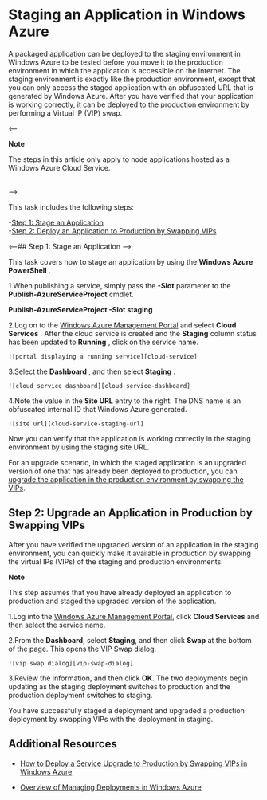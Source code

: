 # Staging an Application in Windows Azure

A packaged application can be deployed to the staging environment in
Windows Azure to be tested before you move it to the production
environment in which the application is accessible on the Internet. The
staging environment is exactly like the production environment, except
that you can only access the staged application with an obfuscated URL
that is generated by Windows Azure. After you have verified that your
application is working correctly, it can be deployed to the production
environment by performing a Virtual IP (VIP) swap.

<--<div class="dev-callout">
	<b>Note</b>  
	<p>The steps in this article only apply to node applications hosted as a Windows Azure Cloud Service.</p>  
	</div>-->

This task includes the following steps:  

-[Step 1: Stage an Application]    
-[Step 2: Deploy an Application to Production by Swapping VIPs]   

<--## <a id= "step1" ></a>Step 1: Stage an Application --> 

This task covers how to stage an application by using the **Windows Azure PowerShell** .

1.When publishing a service, simply pass the **-Slot** parameter to
  the **Publish-AzureServiceProject** cmdlet.

  **Publish-AzureServiceProject -Slot staging**

2.Log on to the [Windows Azure Management Portal] and select **Cloud Services** . After the cloud service is created and the **Staging** column status has been updated to **Running** , click on the service name.

	![portal displaying a running service][cloud-service]

3.Select the **Dashboard** , and then select **Staging** .

	![cloud service dashboard][cloud-service-dashboard]

4.Note the value in the **Site URL** entry to the right. The DNS name is an obfuscated internal ID that Windows Azure generated.

    ![site url][cloud-service-staging-url]

Now you can verify that the application is working correctly in the staging environment by using the staging site URL.

For an upgrade scenario, in which the staged application is an upgraded
version of one that has already been deployed to production, you can
[upgrade the application in the production environment by swapping the
VIPs][Step 2: Deploy an Application to Production by Swapping VIPs].

<h2><a id="step2"></a>Step 2: Upgrade an Application in Production by Swapping VIPs</h2>

After you have verified the upgraded version of an application in the
staging environment, you can quickly make it available in production by
swapping the virtual IPs (VIPs) of the staging and production
environments.

<div class="dev-callout">
<b>Note</b>
<p>This step assumes that you have already deployed an
application to production and staged the upgraded version of the
application.</p>
</div>

1.Log into the [Windows Azure Management Portal],
  click **Cloud Services** and then select the service name.

2.From the **Dashboard**, select **Staging**, and then click **Swap** at the bottom of the page. This opens the VIP Swap
  dialog.

    ![vip swap dialog][vip-swap-dialog]

3.Review the information, and then click **OK**. The two deployments
  begin updating as the staging deployment switches to production and
  the production deployment switches to staging.

You have successfully staged a deployment and upgraded a production
deployment by swapping VIPs with the deployment in staging.

## Additional Resources

- [How to Deploy a Service Upgrade to Production by Swapping VIPs in Windows Azure]
- [Overview of Managing Deployments in Windows Azure]

  [Step 1: Stage an Application]: #step1
  [Step 2: Deploy an Application to Production by Swapping VIPs]: #step2
  [Windows Azure Management Portal]: http://manage.windowsazure.com
[cloud-service]: ../../Shared/Media/staging-cloud-service-running.png
[cloud-service-dashboard]: ../../Shared/Media/cloud-service-dashboard-staging.png
  [cloud-service-staging-url]: ../../Shared/Media/cloud-service-staging-url.png
  [vip-swap-dialog]: ../../Shared/Media/vip-swap-dialog.png
  [How to Deploy a Service Upgrade to Production by Swapping VIPs in Windows Azure]: http://msdn.microsoft.com/en-us/library/windowsazure/ee517253.aspx
  [Overview of Managing Deployments in Windows Azure]: http://msdn.microsoft.com/en-us/library/windowsazure/hh386336.aspx
